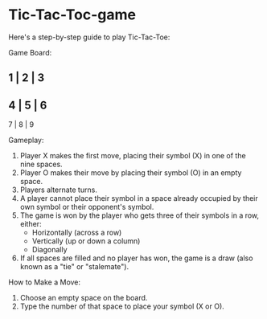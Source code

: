 # Tic-Tac-Toc-game
Here's a step-by-step guide to play Tic-Tac-Toe:

Game Board:

 1 | 2 | 3
  ---------
 4 | 5 | 6
  ---------
 7 | 8 | 9


Gameplay:

1. Player X makes the first move, placing their symbol (X) in one of the nine spaces.
2. Player O makes their move by placing their symbol (O) in an empty space.
3. Players alternate turns.
4. A player cannot place their symbol in a space already occupied by their own symbol or their opponent's symbol.
5. The game is won by the player who gets three of their symbols in a row, either:
    - Horizontally (across a row)
    - Vertically (up or down a column)
    - Diagonally
6. If all spaces are filled and no player has won, the game is a draw (also known as a "tie" or "stalemate").

How to Make a Move:

1. Choose an empty space on the board.
2. Type the number of that space to place your symbol (X or O).
